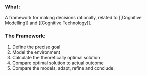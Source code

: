 ### What:
A framework for making decisions rationally, related to [[Cognitive Modelling]] and [[Cognitive Technology]]. 

### The Framework:
1. Define the precise goal
2. Model the environment
3. Calculate the theoretically optimal solution
4. Compare optimal solution to actual outcome
5. Compare the models, adapt, refine and conclude.
